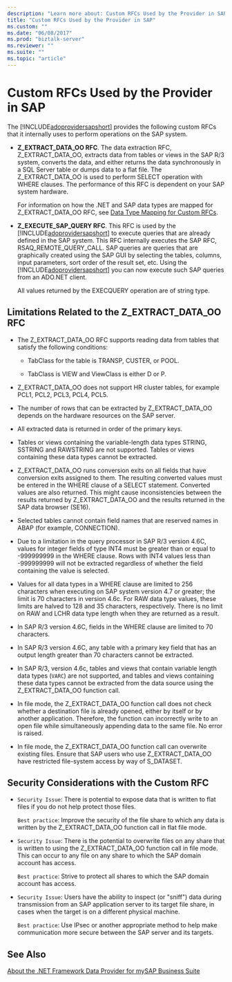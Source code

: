 ```yaml
---
description: "Learn more about: Custom RFCs Used by the Provider in SAP"
title: "Custom RFCs Used by the Provider in SAP"
ms.custom: ""
ms.date: "06/08/2017"
ms.prod: "biztalk-server"
ms.reviewer: ""
ms.suite: ""
ms.topic: "article"
---
```

# Custom RFCs Used by the Provider in SAP
The [!INCLUDE[adoprovidersapshort](../../includes/adoprovidersapshort-md.md)] provides the following custom RFCs that it internally uses to perform operations on the SAP system.  
  
- **Z_EXTRACT_DATA_OO RFC**. The data extraction RFC, Z_EXTRACT_DATA_OO, extracts data from tables or views in the SAP R/3 system, converts the data, and either returns the data synchronously in a SQL Server table or dumps data to a flat file. The Z_EXTRACT_DATA_OO is used to perform SELECT operation with WHERE clauses. The performance of this RFC is dependent on your SAP system hardware.  
  
   For information on how the .NET and SAP data types are mapped for Z_EXTRACT_DATA_OO RFC, see [Data Type Mapping for Custom RFCs](../../adapters-and-accelerators/adapter-sap/data-type-mapping-for-custom-rfcs.md).  
  
- **Z_EXECUTE_SAP_QUERY RFC**. This RFC is used by the [!INCLUDE[adoprovidersapshort](../../includes/adoprovidersapshort-md.md)] to execute queries that are already defined in the SAP system. This RFC internally executes the SAP RFC, RSAQ_REMOTE_QUERY_CALL. SAP queries are queries that are graphically created using the SAP GUI by selecting the tables, columns, input parameters, sort order of the result set, etc. Using the [!INCLUDE[adoprovidersapshort](../../includes/adoprovidersapshort-md.md)] you can now execute such SAP queries from an ADO.NET client.  
  
   All values returned by the EXECQUERY operation are of string type.  
  
## Limitations Related to the Z_EXTRACT_DATA_OO RFC  
  
-   The Z_EXTRACT_DATA_OO RFC supports reading data from tables that satisfy the following conditions:  
  
    -   TabClass for the table is TRANSP, CUSTER, or POOL.  
  
    -   TabClass is VIEW and ViewClass is either D or P.  
  
-   Z_EXTRACT_DATA_OO does not support HR cluster tables, for example PCL1, PCL2, PCL3, PCL4, PCL5.  
  
-   The number of rows that can be extracted by Z_EXTRACT_DATA_OO depends on the hardware resources on the SAP server.  
  
-   All extracted data is returned in order of the primary keys.  
  
-   Tables or views containing the variable-length data types STRING, SSTRING and RAWSTRING are not supported. Tables or views containing these data types cannot be extracted.  
  
-   Z_EXTRACT_DATA_OO runs conversion exits on all fields that have conversion exits assigned to them. The resulting converted values must be entered in the WHERE clause of a SELECT statement. Converted values are also returned. This might cause inconsistencies between the results returned by Z_EXTRACT_DATA_OO and the results returned in the SAP data browser (SE16).  
  
-   Selected tables cannot contain field names that are reserved names in ABAP (for example, CONNECTION).  
  
-   Due to a limitation in the query processor in SAP R/3 version 4.6C, values for integer fields of type INT4 must be greater than or equal to -999999999 in the WHERE clause. Rows with INT4 values less than -999999999 will not be extracted regardless of whether the field containing the value is selected.  
  
-   Values for all data types in a WHERE clause are limited to 256 characters when executing on SAP system version 4.7 or greater; the limit is 70 characters in version 4.6c. For RAW data type values, these limits are halved to 128 and 35 characters, respectively. There is no limit on RAW and LCHR data type length when they are returned as a result.  
  
-   In SAP R/3 version 4.6C, fields in the WHERE clause are limited to 70 characters.  
  
-   In SAP R/3 version 4.6C, any table with a primary key field that has an output length greater than 70 characters cannot be extracted.  
  
-   In SAP R/3, version 4.6c, tables and views that contain variable length data types (`VARC`) are not supported, and tables and views containing these data types cannot be extracted from the data source using the Z_EXTRACT_DATA_OO function call.  
  
-   In file mode, the Z_EXTRACT_DATA_OO function call does not check whether a destination file is already opened, either by itself or by another application. Therefore, the function can incorrectly write to an open file while simultaneously appending data to the same file. No error is raised.  
  
-   In file mode, the Z_EXTRACT_DATA_OO function call can overwrite existing files. Ensure that SAP users who use Z_EXTRACT_DATA_OO have restricted file-system access by way of S_DATASET.  
  
## Security Considerations with the Custom RFC  
  
-   `Security Issue`: There is potential to expose data that is written to flat files if you do not help protect those files.  
  
     `Best practice`: Improve the security of the file share to which any data is written by the Z_EXTRACT_DATA_OO function call in flat file mode.  
  
-   `Security Issue`: There is the potential to overwrite files on any share that is written to using the Z_EXTRACT_DATA_OO function call in file mode. This can occur to any file on any share to which the SAP domain account has access.  
  
     `Best practice`: Strive to protect all shares to which the SAP domain account has access.  
  
-   `Security Issue`: Users have the ability to inspect (or "sniff") data during transmission from an SAP application server to its target file share, in cases when the target is on a different physical machine.  
  
     `Best practice`: Use IPsec or another appropriate method to help make communication more secure between the SAP server and its targets.  
  
## See Also  
 [About the .NET Framework Data Provider for mySAP Business Suite](../../adapters-and-accelerators/adapter-sap/about-the-net-framework-data-provider-for-mysap-business-suite.md)
